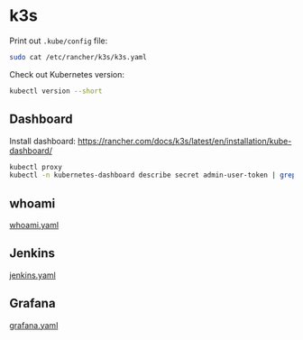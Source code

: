 # k3s

Print out `.kube/config` file:

```bash
sudo cat /etc/rancher/k3s/k3s.yaml
```

Check out Kubernetes version:

```bash
kubectl version --short
```

## Dashboard

Install dashboard: https://rancher.com/docs/k3s/latest/en/installation/kube-dashboard/

```bash
kubectl proxy
kubectl -n kubernetes-dashboard describe secret admin-user-token | grep '^token'
```

## whoami

[whoami.yaml](whoami.yaml)

## Jenkins

[jenkins.yaml](jenkins.yaml)

## Grafana

[grafana.yaml](grafana.yaml)
